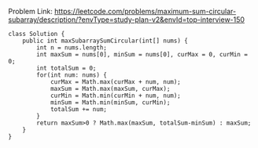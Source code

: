 Problem Link: https://leetcode.com/problems/maximum-sum-circular-subarray/description/?envType=study-plan-v2&envId=top-interview-150

```
class Solution {
    public int maxSubarraySumCircular(int[] nums) {
        int n = nums.length;
        int maxSum = nums[0], minSum = nums[0], curMax = 0, curMin = 0;
        int totalSum = 0;
        for(int num: nums) {
            curMax = Math.max(curMax + num, num);
            maxSum = Math.max(maxSum, curMax);
            curMin = Math.min(curMin + num, num);
            minSum = Math.min(minSum, curMin);
            totalSum += num;
        }
        return maxSum>0 ? Math.max(maxSum, totalSum-minSum) : maxSum;
    }
}
```
